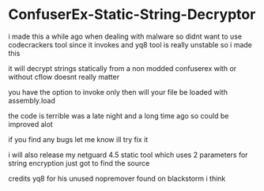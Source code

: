 # ConfuserEx-Static-String-Decryptor
i made this a while ago when dealing with malware so didnt want to use codecrackers tool since it invokes and yq8 tool is really unstable so i made this 

it will decrypt strings statically from a non modded confuserex with or without cflow doesnt really matter

you have the option to invoke only then will your file be loaded with assembly.load

the code is terrible was a late night and a long time ago so could be improved alot 

if you find any bugs let me know ill try fix it 

i will also release my netguard 4.5 static tool which uses 2 parameters for string encryption just got to find the source

credits
yq8 for his unused nopremover found on blackstorm i think 
